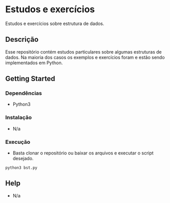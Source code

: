 # Estudos e exercícios

Estudos e exercícios sobre estrutura de dados.

## Descrição

Esse repositório contém estudos particulares sobre algumas estruturas de dados. Na maioria dos casos os exemplos e exercícios foram e estão sendo implementados em Python.

## Getting Started

### Dependências

* Python3

### Instalação

* N/a

### Execução

* Basta clonar o repositório ou baixar os arquivos e executar o script desejado.
```
python3 bst.py
```

## Help

* N/a

